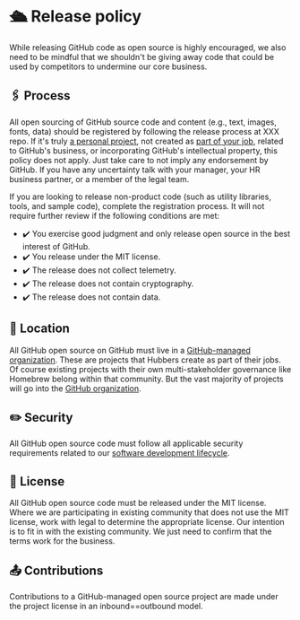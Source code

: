 # 🛳️ Release policy

While releasing GitHub code as open source is highly encouraged, we also need to be mindful that we shouldn't be giving away code that
could be used by competitors to undermine our core business.

## 🖇️ Process

All open sourcing of GitHub source code and content (e.g., text, images, fonts, data)
should be registered by following the release process at XXX repo.
If it's truly [a personal project](https://github.com/github/balanced-employee-ip-agreement), not created as [part of your job](XXX), related to GitHub's business, or incorporating GitHub's intellectual property,
this policy does not apply. Just take care to not imply any endorsement by GitHub. If you have any uncertainty talk with your manager,
your HR business partner, or a member of the legal team.

If you are looking to release non-product code (such as utility libraries, tools, and sample code), complete the registration process. It will not require further review if the following conditions are met:

- ✔️ You exercise good judgment and only release open source in the best interest of GitHub.
- ✔️ You release under the MIT license.
- ✔️ The release does not collect telemetry.
- ✔️ The release does not contain cryptography.
- ✔️ The release does not contain data.

## 🏡 Location

All GitHub open source on GitHub must live in a [GitHub-managed organization](XXX). These are projects that Hubbers create as part of their jobs.
Of course existing projects with their own multi-stakeholder governance like Homebrew belong within that community.
But the vast majority of projects will go into the [GitHub organization](https://github.com/github).

## ✏️ Security

All GitHub open source code must follow all applicable security requirements
related to our [software development lifecycle](XXX).

## 📖 License

All GitHub open source code must be released under the MIT license. Where we
are participating in existing community that does not use the MIT license, work
with legal to determine the appropriate license. Our
intention is to fit in with the existing community. We just need to confirm that
the terms work for the business.

## 📤 Contributions

Contributions to a GitHub-managed open source project are made under the project license in an inbound==outbound model.
